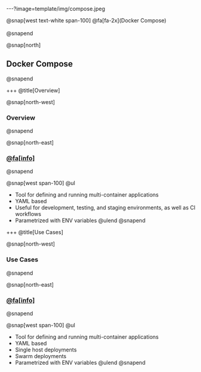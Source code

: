 ---?image=template/img/compose.jpeg

@snap[west text-white span-100]
@fa[fa-2x](Docker Compose)<br/><br/>
@snapend

@snap[north]
## Docker Compose
@snapend

+++
@title[Overview]

@snap[north-west]
### Overview
@snapend

@snap[north-east]
### [@fa[info]](https://docs.docker.com/compose/overview/)
@snapend

@snap[west span-100]
@ul[](false)
- Tool for defining and running multi-container applications
- YAML based
- Useful for development, testing, and staging environments, as well as CI workflows
- Parametrized with ENV variables
@ulend
@snapend

+++
@title[Use Cases]

@snap[north-west]
### Use Cases
@snapend

@snap[north-east]
### [@fa[info]](https://docs.docker.com/compose/overview/#common-use-cases)
@snapend

@snap[west span-100]
@ul[](false)
- Tool for defining and running multi-container applications
- YAML based
- Single host deployments
- Swarm deployments
- Parametrized with ENV variables
@ulend
@snapend